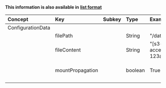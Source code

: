 
<style>
  .md-content__button {
    display: none;
  }
</style>

**This information is also available in** **[list format](/attributes/configurationdata/)**

| Concept           | Key              | Subkey   | Type    | Example Value                         | Comment                                                                                                         | Condition   |
|:------------------|:-----------------|:---------|:--------|:--------------------------------------|:----------------------------------------------------------------------------------------------------------------|:------------|
| ConfigurationData |                  |          |         |                                       |                                                                                                                 |             |
|                   | filePath         |          | String  | "/data/rclone.conf"                   | full path to file including file name                                                                           | mandatory   |
|                   | fileContent      |          | String  | "[s3-server]\n    access_key: 123abc" | file content (not binary)                                                                                       | mandatory   |
|                   | mountPropagation |          | boolean | True                                  | Enable mountPropagation https://kubernetes.io/docs/concepts/storage/volumes/#mount-propagation . Default: False | optional    |
|                   |                  |          |         |                                       |                                                                                                                 |             |